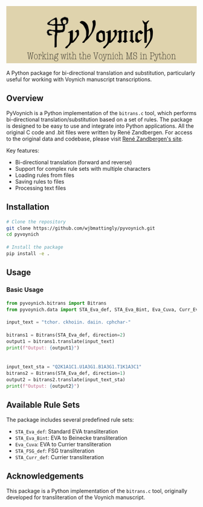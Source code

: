 ![pyvoynich logo](https://github.com/wjbmattingly/pyvoynich/blob/main/assets/pyvoynich-logo.png?raw=true)

A Python package for bi-directional translation and substitution, particularly useful for working with Voynich manuscript transcriptions.

## Overview

PyVoynich is a Python implementation of the `bitrans.c` tool, which performs bi-directional translation/substitution based on a set of rules. The package is designed to be easy to use and integrate into Python applications. All the original C code and .bit files were written by René Zandbergen. For access to the original data and codebase, please visit [René Zandbergen's site](https://www.voynich.nu/software/000_README.txt).

Key features:
- Bi-directional translation (forward and reverse)
- Support for complex rule sets with multiple characters
- Loading rules from files
- Saving rules to files
- Processing text files

## Installation

```bash
# Clone the repository
git clone https://github.com/wjbmattingly/pyvoynich.git
cd pyvoynich

# Install the package
pip install -e .
```

## Usage

### Basic Usage

```python
from pyvoynich.bitrans import Bitrans
from pyvoynich.data import STA_Eva_def, STA_Eva_Bint, Eva_Cuva, Curr_Eva_def

input_text = "tchor. ckhoiin. daiin. cphchar-"

bitrans1 = Bitrans(STA_Eva_def, direction=2)
output1 = bitrans1.translate(input_text)
print(f"Output: {output1}")


input_text_sta = "Q2K1A1C1.U1A3G1.B1A3G1.T1K1A3C1"
bitrans2 = Bitrans(STA_Eva_def, direction=1)
output2 = bitrans2.translate(input_text_sta)
print(f"Output: {output2}")
```

## Available Rule Sets

The package includes several predefined rule sets:

- `STA_Eva_def`: Standard EVA transliteration
- `STA_Eva_Bint`: EVA to Beinecke transliteration
- `Eva_Cuva`: EVA to Currier transliteration
- `STA_FSG_def`: FSG transliteration
- `STA_Curr_def`: Currier transliteration

## Acknowledgements

This package is a Python implementation of the `bitrans.c` tool, originally developed for transliteration of the Voynich manuscript. 